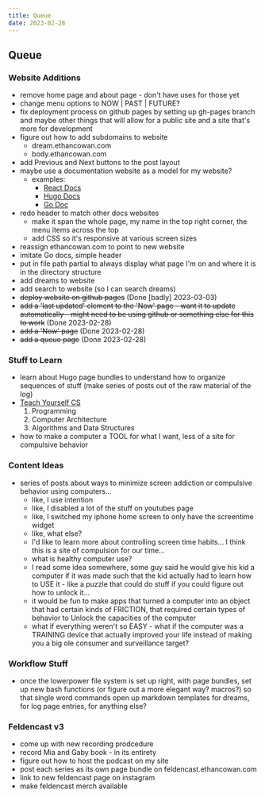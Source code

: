 ```yaml
---
title: Queue
date: 2023-02-28
---
```

## Queue

### Website Additions
- remove home page and about page - don't have uses for those yet
- change menu options to NOW | PAST | FUTURE?
- fix deployment process on github pages by setting up gh-pages branch and maybe other things that will allow for a public site and a site that's more for development
- figure out how to add subdomains to website
    - dream.ethancowan.com
    - body.ethancowan.com
- add Previous and Next buttons to the post layout
- maybe use a documentation website as a model for my website?
	- examples:
		- [React Docs](https://beta.reactjs.org/)
		- [Hugo Docs](https://gohugo.io/documentation/)
		- [Go Doc](https://go.dev/doc/)
- redo header to match other docs websites 
	- make it span the whole page, my name in the top right corner, the menu items across the top
	- add CSS so it's responsive at various screen sizes
- reassign ethancowan.com to point to new website
- imitate Go docs, simple header
- put in file path partial to always display what page I'm on and where it is in the directory structure
- add dreams to website
- add search to website (so I can search dreams)
- ~~deploy website on github pages~~ (Done [badly] 2023-03-03)
- ~~add a 'last updated' element to the 'Now' page - want it to update automatically - might need to be using github or something else for this to work~~ (Done 2023-02-28)
- ~~add a 'Now' page~~ (Done 2023-02-28)
- ~~add a queue page~~ (Done 2023-02-28)

### Stuff to Learn
- learn about Hugo page bundles to understand how to organize sequences of stuff (make series of posts out of the raw material of the log)
- [Teach Yourself CS](https://teachyourselfcs.com/)
    1. Programming
    2. Computer Architecture
    3. Algorithms and Data Structures 
- how to make a computer a TOOL for what I want, less of a site for compulsive behavior

### Content Ideas
- series of posts about ways to minimize screen addiction or compulsive behavior using computers...
   - like, I use intention
   - like, I disabled a lot of the stuff on youtubes page
   - like, I switched my iphone home screen to only have the screentime widget
   - like, what else?
   - I'd like to learn more about controlling screen time habits... I think this is a site of compulsion for our time...
   - what is healthy computer use?
   - I read some idea somewhere, some guy said he would give his kid a computer if it was made such that the kid actually had to learn how to USE it - like a puzzle that could do stuff if you could figure out how to unlock it...
   - it would be fun to make apps that turned a computer into an object that had certain kinds of FRICTION, that required certain types of behavior to Unlock the capacities of the computer
   - what if everything weren't so EASY - what if the computer was a TRAINING device that actually improved your life instead of making you a big ole consumer and surveillance target?

### Workflow Stuff
- once the lowerpower file system is set up right, with page bundles, set up new bash functions (or figure out a more elegant way? macros?) so that single word commands open up markdown templates for dreams, for log page entries, for anything else?

### Feldencast v3
- come up with new recording prodcedure
- record Mia and Gaby book - in its entirety
- figure out how to host the podcast on my site
- post each series as its own page bundle on feldencast.ethancowan.com
- link to new feldencast page on instagram
- make feldencast merch available
